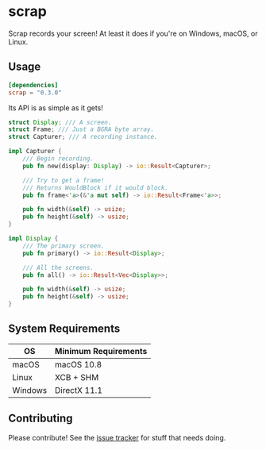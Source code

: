 # scrap

Scrap records your screen! At least it does if you're on Windows, macOS, or Linux.

## Usage

```toml
[dependencies]
scrap = "0.3.0"
```

Its API is as simple as it gets!

```rust
struct Display; /// A screen.
struct Frame; /// Just a BGRA byte array.
struct Capturer; /// A recording instance.

impl Capturer {
    /// Begin recording.
    pub fn new(display: Display) -> io::Result<Capturer>;

    /// Try to get a frame!
    /// Returns WouldBlock if it would block.
    pub fn frame<'a>(&'a mut self) -> io::Result<Frame<'a>>;

    pub fn width(&self) -> usize;
    pub fn height(&self) -> usize;
}

impl Display {
    /// The primary screen.
    pub fn primary() -> io::Result<Display>;

    /// All the screens.
    pub fn all() -> io::Result<Vec<Display>>;

    pub fn width(&self) -> usize;
    pub fn height(&self) -> usize;
}
```

## System Requirements

OS      | Minimum Requirements
--------|---------------------
macOS   | macOS 10.8
Linux   | XCB + SHM
Windows | DirectX 11.1

## Contributing

Please contribute! See the [issue tracker](https://github.com/quadrupleslap/scrap/issues) for stuff that needs doing.
